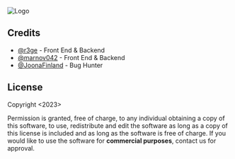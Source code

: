 
![Logo](https://i.ibb.co/pnsL4Cv/Logo-1-1.png)




## Credits

- [@r3ge](https://github.com/r3ge) - Front End & Backend
- [@marnov042](https://github.com/marnov042) - Front End & Backend
- [@JoonaFinland](https://github.com/JoonaFinland) - Bug Hunter 


## License 
Copyright <2023> <Katocraft>

Permission is granted, free of charge, to any 
individual
obtaining a copy of this software, to use, redistribute and edit the software as long as
a copy of this license is included and as long as the software is free of charge.
If you would like to use the software for **commercial purposes**, contact us for approval.
